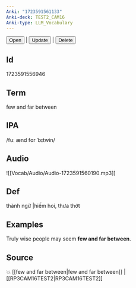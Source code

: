 ```yaml
---
Anki: "1723591561133"
Anki-deck: TEST2_CAM16
Anki-type: LLM_Vocabulary
---
```

<button class="anki-btn-open">Open</button> | <button class="anki-btn-update">Update</button> | <button class="anki-btn-delete">Delete</button>

## Id
1723591556946
## Term
few and far between
## IPA
 /fuː ænd fɑr ˈbɪtwin/
## Audio
 ![[Vocab/Audio/Audio-1723591560190.mp3]]
## Def
 thành ngữ |hiếm hoi, thưa thớt 
## Examples
Truly wise people may seem **few and far between**.
## Source
💥 [[few and far between|few and far between]] |  [[RP3CAM16TEST2|RP3CAM16TEST2]]